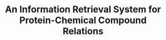 ---
advisors:
- Arzucan Özgür
students:
- name: Eray Sezgin
title: An Information Retrieval System for Protein-Chemical Compound Relations
type: project
---